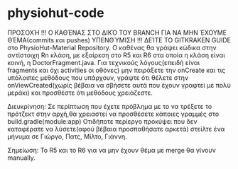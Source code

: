 # physiohut-code
ΠΡΟΣΟΧΉ !!! Ο ΚΑΘΈΝΑΣ ΣΤΟ ΔΙΚΌ ΤΟΥ BRANCH ΓΙΑ ΝΑ ΜΗΝ ΈΧΟΥΜΕ ΘΈΜΑ(commits και pushes)
ΥΠΕΝΘΎΜΙΣΗ !!! ΔΕΊΤΕ ΤΟ GITKRAKEN GUIDE στο PhysioHut-Material Repository.
Ο καθένας θα γράψει κώδικα στην αντίστοιχη Rn κλάση, με εξαίρεση στο R5 και R6 στα οποία η κλάση είναι κοινή, η DoctorFragment.java.
Για τεχνικούς λόγους(επειδή είναι fragments και όχι activities οι οθόνες) μην πειράξετε την onCreate και τις υπόλοιπες μεθόδους που υπάρχουν, γράψτε ότι θέλετε στην onViewCreated(χωρίς βέβαια να σβήσετε αυτά που έχουν γραφτεί με πολύ μεράκι) και προσθέστε ότι μεθόδους χρειάζεστε. 

Διευκρίνηση: Σε περίπτωση που έχετε πρόβλημα με το να τρέξετε το πρότζεκτ στην αρχή,θα χρειαστεί να προσθέσετε κάποιες γραμμές στο build.gradle(module:app) 
Οτιδήποτε περίεργο προκύψει που δεν καταφέρατε να λύσετε(αφού βέβαια προσπαθήσατε αρκετά) στείλτε ένα μήνυμα σε Γιώργο, Πατς, Μίλτο, Γιάννη.



Σημείωση:
Το R5 και το R6 για να μην έχουν θέμα με merge θα γίνουν manually.
